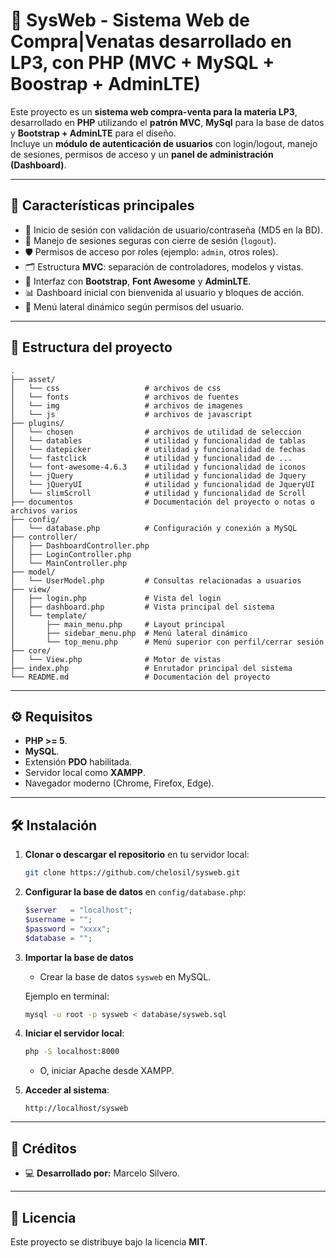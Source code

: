 # 📌 SysWeb - Sistema Web de Compra|Venatas desarrollado en LP3, con PHP (MVC + MySQL + Boostrap + AdminLTE)

Este proyecto es un **sistema web compra-venta para la materia LP3**, desarrollado en **PHP** utilizando el **patrón MVC**, **MySql** para la base de datos y **Bootstrap + AdminLTE** para el diseño.  
Incluye un **módulo de autenticación de usuarios** con login/logout, manejo de sesiones, permisos de acceso y un **panel de administración (Dashboard)**.

---

## 🚀 Características principales

- 🔑 Inicio de sesión con validación de usuario/contraseña (MD5 en la BD).
- 👥 Manejo de sesiones seguras con cierre de sesión (`logout`).
- 🛡️ Permisos de acceso por roles (ejemplo: `admin`, otros roles).
- 🗂️ Estructura **MVC**: separación de controladores, modelos y vistas.
- 🎨 Interfaz con **Bootstrap**, **Font Awesome** y **AdminLTE**.
- 📊 Dashboard inicial con bienvenida al usuario y bloques de acción.
- 📂 Menú lateral dinámico según permisos del usuario.

---

## 📂 Estructura del proyecto

```
.
├── asset/
│   └── css                   # archivos de css
│   └── fonts                 # archivos de fuentes
│   └── img                   # archivos de imagenes
│   └── js                    # archivos de javascript
├── plugins/
│   └── chosen                # archivos de utilidad de seleccion
│   └── datables              # utilidad y funcionalidad de tablas 
│   └── datepicker            # utilidad y funcionalidad de fechas
│   └── fastclick             # utilidad y funcionalidad de ...
│   └── font-awesome-4.6.3    # utilidad y funcionalidad de iconos
│   └── jQuery                # utilidad y funcionalidad de Jquery 
│   └── jQueryUI              # utilidad y funcionalidad de JqueryUI 
│   └── slimScroll            # utilidad y funcionalidad de Scroll 
├── documentos                # Documentación del proyecto o notas o archivos varios
├── config/
│   └── database.php          # Configuración y conexión a MySQL
├── controller/
│   ├── DashboardController.php
│   ├── LoginController.php
│   └── MainController.php
├── model/
│   └── UserModel.php         # Consultas relacionadas a usuarios
├── view/
│   ├── login.php             # Vista del login
│   ├── dashboard.php         # Vista principal del sistema
│   └── template/
│       ├── main_menu.php     # Layout principal
│       ├── sidebar_menu.php  # Menú lateral dinámico
│       └── top_menu.php      # Menú superior con perfil/cerrar sesión
├── core/
│   └── View.php              # Motor de vistas
├── index.php                 # Enrutador principal del sistema
└── README.md                 # Documentación del proyecto
```

---

## ⚙️ Requisitos

- **PHP >= 5**.
- **MySQL**.
- Extensión **PDO** habilitada.
- Servidor local como **XAMPP**.
- Navegador moderno (Chrome, Firefox, Edge).

---

## 🛠️ Instalación

1. **Clonar o descargar el repositorio** en tu servidor local:
   ```bash
   git clone https://github.com/chelosil/sysweb.git
   ```

2. **Configurar la base de datos** en `config/database.php`:
   ```php
   $server   = "localhost";
   $username = "";
   $password = "xxxx";
   $database = "";
   ```

3. **Importar la base de datos**  
   - Crear la base de datos `sysweb` en MySQL.
   
   Ejemplo en terminal:
   ```bash
   mysql -u root -p sysweb < database/sysweb.sql
   ```

4. **Iniciar el servidor local**:
     ```bash
     php -S localhost:8000
     ```
   - O, iniciar Apache desde XAMPP.

5. **Acceder al sistema**:
   ```
   http://localhost/sysweb
   ```

---
## 📖 Créditos

- 💻 **Desarrollado por:** Marcelo Silvero.  
---

## 📜 Licencia
Este proyecto se distribuye bajo la licencia **MIT**.

